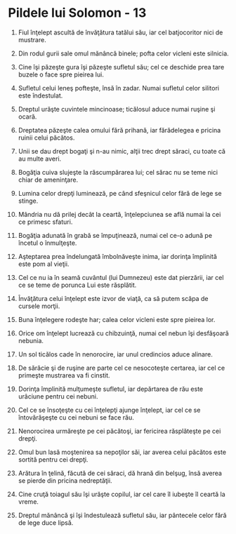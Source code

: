# Pildele lui Solomon - 13

1. Fiul înţelept ascultă de învăţătura tatălui său, iar cel batjocoritor nici de mustrare. 

2. Din rodul gurii sale omul mănâncă binele; pofta celor vicleni este silnicia. 

3. Cine îşi păzeşte gura îşi păzeşte sufletul său; cel ce deschide prea tare buzele o face spre pieirea lui. 

4. Sufletul celui leneş pofteşte, însă în zadar. Numai sufletul celor silitori este îndestulat. 

5. Dreptul urăşte cuvintele mincinoase; ticălosul aduce numai ruşine şi ocară. 

6. Dreptatea păzeşte calea omului fără prihană, iar fărădelegea e pricina ruinii celui păcătos. 

7. Unii se dau drept bogaţi şi n-au nimic, alţii trec drept săraci, cu toate că au multe averi. 

8. Bogăţia cuiva slujeşte la răscumpărarea lui; cel sărac nu se teme nici chiar de ameninţare. 

9. Lumina celor drepţi luminează, pe când sfeşnicul celor fără de lege se stinge. 

10. Mândria nu dă prilej decât la ceartă, înţelepciunea se află numai la cei ce primesc sfaturi. 

11. Bogăţia adunată în grabă se împuţinează, numai cel ce-o adună pe încetul o înmulţeşte. 

12. Aşteptarea prea îndelungată îmbolnăveşte inima, iar dorinţa împlinită este pom al vieţii. 

13. Cel ce nu ia în seamă cuvântul (lui Dumnezeu) este dat pierzării, iar cel ce se teme de porunca Lui este răsplătit. 

14. Învăţătura celui înţelept este izvor de viaţă, ca să putem scăpa de cursele morţii. 

15. Buna înţelegere rodeşte har; calea celor vicleni este spre pieirea lor. 

16. Orice om înţelept lucrează cu chibzuinţă, numai cel nebun îşi desfăşoară nebunia. 

17. Un sol ticălos cade în nenorocire, iar unul credincios aduce alinare. 

18. De sărăcie şi de ruşine are parte cel ce nesocoteşte certarea, iar cel ce primeşte mustrarea va fi cinstit. 

19. Dorinţa împlinită mulţumeşte sufletul, iar depărtarea de rău este urâciune pentru cei nebuni. 

20. Cel ce se însoţeşte cu cei înţelepţi ajunge înţelept, iar cel ce se întovărăşeşte cu cei nebuni se face rău. 

21. Nenorocirea urmăreşte pe cei păcătoşi, iar fericirea răsplăteşte pe cei drepţi. 

22. Omul bun lasă moştenirea sa nepoţilor săi, iar averea celui păcătos este sortită pentru cei drepţi. 

23. Arătura în ţelină, făcută de cei săraci, dă hrană din belşug, însă averea se pierde din pricina nedreptăţii.

24. Cine cruţă toiagul său îşi urăşte copilul, iar cel care îl iubeşte îl ceartă la vreme. 

25. Dreptul mănâncă şi îşi îndestulează sufletul său, iar pântecele celor fără de lege duce lipsă. 


